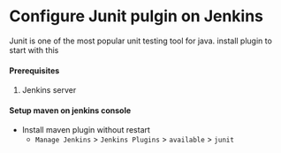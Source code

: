 # Configure Junit pulgin on Jenkins
Junit is one of the most popular unit testing tool for java. install plugin to start with this


#### Prerequisites
1. Jenkins server

#### Setup maven on jenkins console
- Install maven plugin without restart  
  - `Manage Jenkins` > `Jenkins Plugins` > `available` > `junit`
